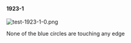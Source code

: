 #### 1923-1
![test-1923-1-0.png](https://github.com/lil-lab/nlvr/raw/master/nlvr/test/images/2/test-1923-1-0.png "test-1923-1-0.png")

None of the blue circles are touching any edge